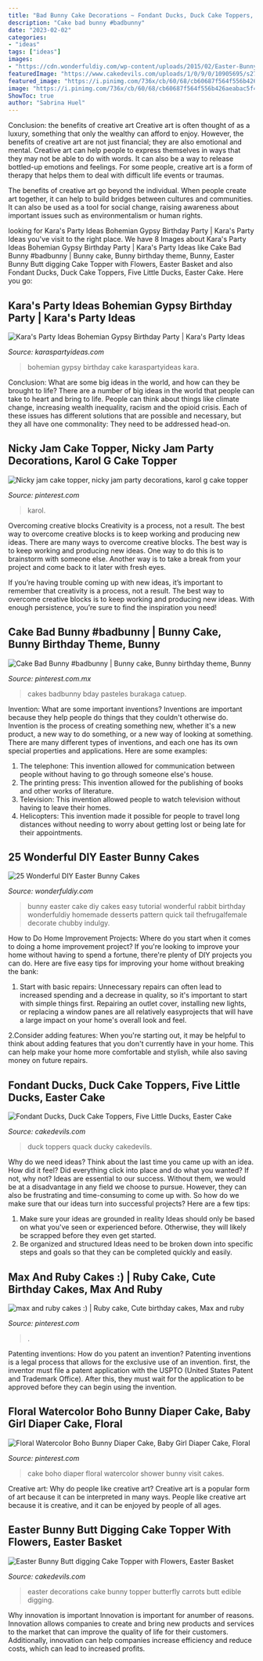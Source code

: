 ```yaml
---
title: "Bad Bunny Cake Decorations ~ Fondant Ducks, Duck Cake Toppers, Five Little Ducks, Easter Cake"
description: "Cake bad bunny #badbunny"
date: "2023-02-02"
categories:
- "ideas"
tags: ["ideas"]
images:
- "https://cdn.wonderfuldiy.com/wp-content/uploads/2015/02/Easter-Bunny-Cake-wonderfuldiy2.jpg"
featuredImage: "https://www.cakedevils.com/uploads/1/0/9/0/10905695/s275947749466006588_p3673_i3_w2560.jpeg"
featured_image: "https://i.pinimg.com/736x/cb/60/68/cb60687f564f556b426aeabac5f4ec4f.jpg"
image: "https://i.pinimg.com/736x/cb/60/68/cb60687f564f556b426aeabac5f4ec4f.jpg"
ShowToc: true
author: "Sabrina Huel"
---
```



Conclusion: the benefits of creative art
Creative art is often thought of as a luxury, something that only the wealthy can afford to enjoy. However, the benefits of creative art are not just financial; they are also emotional and mental.
Creative art can help people to express themselves in ways that they may not be able to do with words. It can also be a way to release bottled-up emotions and feelings. For some people, creative art is a form of therapy that helps them to deal with difficult life events or traumas.

The benefits of creative art go beyond the individual. When people create art together, it can help to build bridges between cultures and communities. It can also be used as a tool for social change, raising awareness about important issues such as environmentalism or human rights.

	

		
looking for Kara&#039;s Party Ideas Bohemian Gypsy Birthday Party | Kara&#039;s Party Ideas you've visit to the right place. We have 8 Images about Kara&#039;s Party Ideas Bohemian Gypsy Birthday Party | Kara&#039;s Party Ideas like Cake Bad Bunny #badbunny | Bunny cake, Bunny birthday theme, Bunny, Easter Bunny Butt digging Cake Topper with Flowers, Easter Basket and also Fondant Ducks, Duck Cake Toppers, Five Little Ducks, Easter Cake. Here you go:
		
    
## Kara&#039;s Party Ideas Bohemian Gypsy Birthday Party | Kara&#039;s Party Ideas

<img loading=lazy src="http://karaspartyideas.com/wp-content/uploads/2016/05/Bohemian-Gypsy-Birthday-Party-via-Karas-Party-Ideas-KarasPartyIdeas.com2_.jpeg" onerror="this.onerror=null;this.src='https://tse3.mm.bing.net/th?id=OIP.goEuhNlLf1M23zJPCkEL3gHaKf&amp;pid=15.1';" alt="Kara&#039;s Party Ideas Bohemian Gypsy Birthday Party | Kara&#039;s Party Ideas">

_Source: karaspartyideas.com_

>bohemian gypsy birthday cake karaspartyideas kara. 

	

Conclusion: What are some big ideas in the world, and how can they be brought to life?
There are a number of big ideas in the world that people can take to heart and bring to life. People can think about things like climate change, increasing wealth inequality, racism and the opioid crisis. Each of these issues has different solutions that are possible and necessary, but they all have one commonality: They need to be addressed head-on.

    
## Nicky Jam Cake Topper, Nicky Jam Party Decorations, Karol G Cake Topper

<img loading=lazy src="https://i.pinimg.com/736x/f2/02/f6/f202f62d48c9fbd7f1862732529df7e5.jpg" onerror="this.onerror=null;this.src='https://tse2.mm.bing.net/th?id=OIP.eJSNKSWTNbkmavQZERLx5gAAAA&amp;pid=15.1';" alt="Nicky jam cake topper, nicky jam party decorations, karol g cake topper">

_Source: pinterest.com_

>karol. 

	

Overcoming creative blocks
Creativity is a process, not a result. The best way to overcome creative blocks is to keep working and producing new ideas.
There are many ways to overcome creative blocks. The best way is to keep working and producing new ideas. One way to do this is to brainstorm with someone else. Another way is to take a break from your project and come back to it later with fresh eyes.

If you’re having trouble coming up with new ideas, it’s important to remember that creativity is a process, not a result. The best way to overcome creative blocks is to keep working and producing new ideas. With enough persistence, you’re sure to find the inspiration you need!

    
## Cake Bad Bunny #badbunny | Bunny Cake, Bunny Birthday Theme, Bunny

<img loading=lazy src="https://i.pinimg.com/736x/2c/29/8d/2c298dfbef20a857a9bdf34ca658cf42.jpg" onerror="this.onerror=null;this.src='https://tse3.mm.bing.net/th?id=OIP.yaSZ31F4hxkou6y_MbGQoQHaHa&amp;pid=15.1';" alt="Cake Bad Bunny #badbunny | Bunny cake, Bunny birthday theme, Bunny">

_Source: pinterest.com.mx_

>cakes badbunny bday pasteles burakaga catuep. 

	

Invention: What are some important inventions?
Inventions are important because they help people do things that they couldn't otherwise do. Invention is the process of creating something new, whether it's a new product, a new way to do something, or a new way of looking at something. There are many different types of inventions, and each one has its own special properties and applications. Here are some examples: 
1. The telephone: This invention allowed for communication between people without having to go through someone else's house.
2. The printing press: This invention allowed for the publishing of books and other works of literature.
3. Television: This invention allowed people to watch television without having to leave their homes.
4. Helicopters: This invention made it possible for people to travel long distances without needing to worry about getting lost or being late for their appointments.

    
## 25 Wonderful DIY Easter Bunny Cakes

<img loading=lazy src="https://cdn.wonderfuldiy.com/wp-content/uploads/2015/02/Easter-Bunny-Cake-wonderfuldiy2.jpg" onerror="this.onerror=null;this.src='https://tse3.mm.bing.net/th?id=OIP.tihuWYoOXsyF7lBIxsKpOAHaKX&amp;pid=15.1';" alt="25 Wonderful DIY Easter Bunny Cakes">

_Source: wonderfuldiy.com_

>bunny easter cake diy cakes easy tutorial wonderful rabbit birthday wonderfuldiy homemade desserts pattern quick tail thefrugalfemale decorate chubby indulgy. 

	

How to Do Home Improvement Projects: Where do you start when it comes to doing a home improvement project?
If you're looking to improve your home without having to spend a fortune, there're plenty of DIY projects you can do. Here are five easy tips for improving your home without breaking the bank:
1. Start with basic repairs: Unnecessary repairs can often lead to increased spending and a decrease in quality, so it's important to start with simple things first. Repairing an outlet cover, installing new lights, or replacing a window panes are all relatively easyprojects that will have a large impact on your home's overall look and feel.

2.Consider adding features: When you're starting out, it may be helpful to think about adding features that you don't currently have in your home. This can help make your home more comfortable and stylish, while also saving money on future repairs.

    
## Fondant Ducks, Duck Cake Toppers, Five Little Ducks, Easter Cake

<img loading=lazy src="https://www.cakedevils.com/uploads/1/0/9/0/10905695/s275947749466006588_p3673_i3_w2560.jpeg" onerror="this.onerror=null;this.src='https://tse3.mm.bing.net/th?id=OIP.p6hA3oNj6pI0_WrScjJE6AHaIF&amp;pid=15.1';" alt="Fondant Ducks, Duck Cake Toppers, Five Little Ducks, Easter Cake">

_Source: cakedevils.com_

>duck toppers quack ducky cakedevils. 

	

Why do we need ideas?
Think about the last time you came up with an idea. How did it feel? Did everything click into place and do what you wanted? If not, why not?
Ideas are essential to our success. Without them, we would be at a disadvantage in any field we choose to pursue. However, they can also be frustrating and time-consuming to come up with. So how do we make sure that our ideas turn into successful projects? Here are a few tips: 

1) Make sure your ideas are grounded in reality 
Ideas should only be based on what you've seen or experienced before. Otherwise, they will likely be scrapped before they even get started. 
2) Be organized and structured 
Ideas need to be broken down into specific steps and goals so that they can be completed quickly and easily.

    
## Max And Ruby Cakes :) | Ruby Cake, Cute Birthday Cakes, Max And Ruby

<img loading=lazy src="https://i.pinimg.com/736x/cb/60/68/cb60687f564f556b426aeabac5f4ec4f.jpg" onerror="this.onerror=null;this.src='https://tse1.mm.bing.net/th?id=OIP.RhRAljwKAGfGxDpUAYBMXwHaKa&amp;pid=15.1';" alt="max and ruby cakes :) | Ruby cake, Cute birthday cakes, Max and ruby">

_Source: pinterest.com_

>. 

	

Patenting inventions: How do you patent an invention?
Patenting inventions is a legal process that allows for the exclusive use of an invention. first, the inventor must file a patent application with the USPTO (United States Patent and Trademark Office). After this, they must wait for the application to be approved before they can begin using the invention.

    
## Floral Watercolor Boho Bunny Diaper Cake, Baby Girl Diaper Cake, Floral

<img loading=lazy src="https://i.pinimg.com/originals/8b/4a/23/8b4a23e6f15a6e2d6c33793b601c2ff1.jpg" onerror="this.onerror=null;this.src='https://tse2.mm.bing.net/th?id=OIP.ShheAXhr-4VQM8BqgMXMnwAAAA&amp;pid=15.1';" alt="Floral Watercolor Boho Bunny Diaper Cake, Baby Girl Diaper Cake, Floral">

_Source: pinterest.com_

>cake boho diaper floral watercolor shower bunny visit cakes. 

	

Creative art: Why do people like creative art?
Creative art is a popular form of art because it can be interpreted in many ways. People like creative art because it is creative, and it can be enjoyed by people of all ages.

    
## Easter Bunny Butt Digging Cake Topper With Flowers, Easter Basket

<img loading=lazy src="http://www.cakedevils.com/uploads/1/0/9/0/10905695/s275947749466006588_p3788_i5_w640.jpeg" onerror="this.onerror=null;this.src='https://tse1.mm.bing.net/th?id=OIP.Akd0uqVnpdRWQdbykBVLNQHaIa&amp;pid=15.1';" alt="Easter Bunny Butt digging Cake Topper with Flowers, Easter Basket">

_Source: cakedevils.com_

>easter decorations cake bunny topper butterfly carrots butt edible digging. 

	

Why innovation is important
Innovation is important for anumber of reasons. Innovation allows companies to create and bring new products and services to the market that can improve the quality of life for their customers. Additionally, innovation can help companies increase efficiency and reduce costs, which can lead to increased profits.

